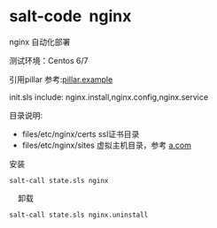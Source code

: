 # salt-code  nginx
nginx 自动化部署

测试环境：Centos 6/7

引用pillar 参考:[pillar.example](https://github.com/fandaye/salt-code/blob/master/nginx/pillar.example)

init.sls include: nginx.install,nginx.config,nginx.service

目录说明:

- files/etc/nginx/certs  ssl证书目录
- files/etc/nginx/sites  虚拟主机目录，参考 [a.com](https://github.com/fandaye/salt-code/blob/master/nginx/files/etc/nginx/sites/a.com.conf)  

安装

    salt-call state.sls nginx
    
卸载

    salt-call state.sls nginx.uninstall
